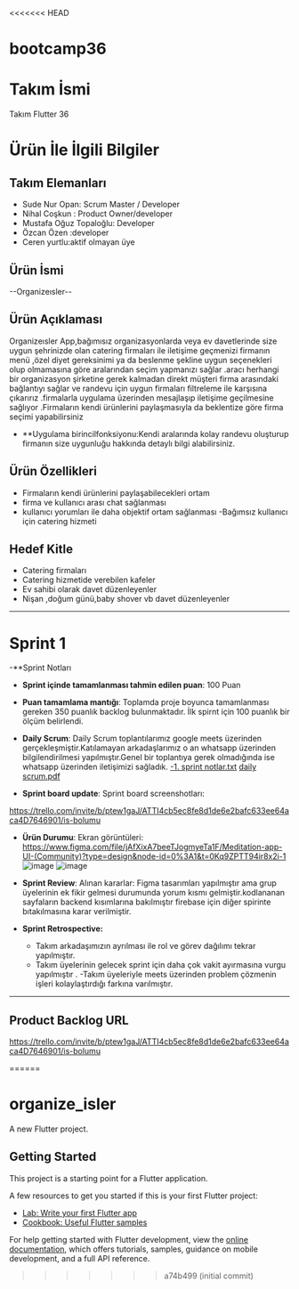 <<<<<<< HEAD
# bootcamp36
# Takım İsmi

Takım Flutter 36

# Ürün İle İlgili Bilgiler

## Takım Elemanları
- Sude Nur Opan: Scrum Master /  Developer
- Nihal Coşkun : Product Owner/developer
- Mustafa Oğuz Topaloğlu:  Developer
- Özcan   Özen     :developer
- Ceren yurtlu:aktif olmayan üye

## Ürün İsmi

--Organizeısler--


## Ürün Açıklaması

Organizeısler App,bağımısız organizasyonlarda veya ev davetlerinde size uygun şehrinizde olan catering firmaları ile iletişime geçmenizi firmanın menü ,özel diyet gereksinimi ya da beslenme şekline uygun seçenekleri olup olmamasına göre aralarından seçim yapmanızı sağlar .aracı herhangi bir organizasyon şirketine gerek kalmadan direkt müşteri firma arasındaki bağlantıyı sağlar ve randevu için uygun firmaları filtreleme ile karşısına çıkarırız .firmalarla uygulama üzerinden mesajlaşıp iletişime geçilmesine sağlıyor .Firmaların kendi ürünlerini paylaşmasıyla da beklentize göre firma seçimi yapabilirsiniz


- **Uygulama birincilfonksiyonu:Kendi aralarında kolay randevu oluşturup firmanın size uygunluğu hakkında detaylı bilgi alabilirsiniz.

## Ürün Özellikleri

- Firmaların kendi ürünlerini paylaşabilecekleri ortam 
- firma ve kullanıcı arası chat sağlanması
- kullanıcı yorumları ile daha objektif ortam sağlanması
-Bağımsız kullanıcı için catering hizmeti

## Hedef Kitle

- Catering firmaları
-  Catering hizmetide verebilen kafeler
-  Ev sahibi olarak davet düzenleyenler
-  Nişan ,doğum günü,baby shover vb davet düzenleyenler


------------

# Sprint 1
 -**Sprint Notları 
- **Sprint içinde tamamlanması tahmin edilen puan**: 100 Puan


- **Puan tamamlama mantığı**: Toplamda proje boyunca tamamlanması gereken 350 puanlık backlog bulunmaktadır. İlk spirnt için 100  puanlık bir ölçüm belirlendi.


- **Daily Scrum**: Daily Scrum toplantılarımız google meets üzerinden gerçekleşmiştir.Katılamayan arkadaşlarımız o an whatsapp üzerinden bilgilendirilmesi yapılmıştır.Genel bir toplantıya gerek olmadığında ise whatsapp üzerinden iletişimizi sağladık. [-1. sprint notlar.txt](https://github.com/opan12/bootcamp36/files/11781915/-1.sprint.notlar.txt)
[daily scrum.pdf](https://github.com/opan12/bootcamp36/files/11781920/daily.scrum.pdf)


- **Sprint board update**: Sprint board screenshotları: 

https://trello.com/invite/b/ptew1gaJ/ATTI4cb5ec8fe8d1de6e2bafc633ee64aca4D7646901/is-bolumu



- **Ürün Durumu**: Ekran görüntüleri:
https://www.figma.com/file/jAfXixA7beeTJogmyeTa1F/Meditation-app-UI-(Community)?type=design&node-id=0%3A1&t=0Kq9ZPTT94ir8x2i-1
![image](https://github.com/opan12/bootcamp36/assets/114245040/ef16fdc3-9e54-4bb8-bf45-985a9e574d44)
![image](https://github.com/opan12/bootcamp36/assets/114245040/a1071bbc-8f86-4397-aa54-8cd6d8f5941d)


  
- **Sprint Review**: 
Alınan kararlar: Figma tasarımları yapılmıştır ama grup üyelerinin ek fikir gelmesi durumunda yorum kısmı gelmiştir.kodlananan sayfaların backend kısımlarına bakılmıştır firebase için diğer spirinte bıtakılmasına karar verilmiştir. 

- **Sprint Retrospective:**
  - Takım arkadaşımızın ayrılması ile rol ve görev dağılımı tekrar yapılmıştır.
  - Takım üyelerinin gelecek sprint için daha çok vakit ayırmasına vurgu yapılmıştır .
  -Takım üyeleriyle meets üzerinden problem çözmenin işleri kolaylaştırdığı farkına varılmıştır.
 



---

## Product Backlog URL
https://trello.com/invite/b/ptew1gaJ/ATTI4cb5ec8fe8d1de6e2bafc633ee64aca4D7646901/is-bolumu


======
# organize_isler

A new Flutter project.

## Getting Started

This project is a starting point for a Flutter application.

A few resources to get you started if this is your first Flutter project:

- [Lab: Write your first Flutter app](https://docs.flutter.dev/get-started/codelab)
- [Cookbook: Useful Flutter samples](https://docs.flutter.dev/cookbook)

For help getting started with Flutter development, view the
[online documentation](https://docs.flutter.dev/), which offers tutorials,
samples, guidance on mobile development, and a full API reference.
>>>>>>> a74b499 (initial commit)
